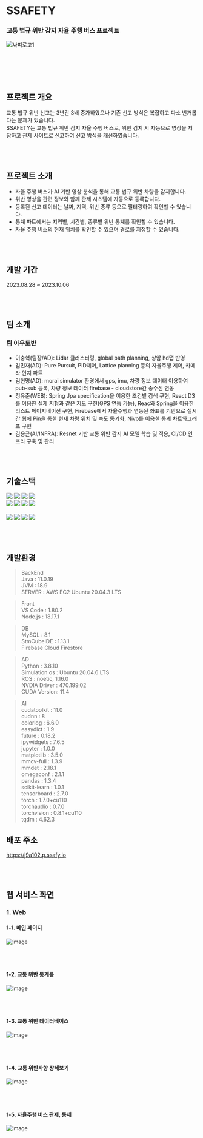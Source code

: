 # SSAFETY
### 교통 법규 위반 감지 자율 주행 버스 프로젝트

![싸피로고1](/uploads/93d86f044df33b845f2ccfb888b4ec07/싸피로고1.png)       

<br><br><br><br>

## 프로젝트 개요
교통 법규 위반 신고는 3년간 3배 증가하였으나 기존 신고 방식은 복잡하고 다소 번거롭다는 문제가 있습니다.
<br>
SSAFETY는 교통 법규 위반 감지 자율 주행 버스로, 위반 감지 시 자동으로 영상을 저장하고 관제 사이트로 신고하여 신고 방식을 개선하였습니다.
<br><br><br><br>

## 프로젝트 소개
- 자율 주행 버스가 AI 기반 영상 분석을 통해 교통 법규 위반 차량을 감지합니다.
- 위반 영상을 관련 정보와 함께 관제 시스템에 자동으로 등록합니다.
- 등록된 신고 데이터는 날짜, 지역, 위반 종류 등으로 필터링하여 확인할 수 있습니다.
- 통계 파트에서는 지역별, 시간별, 종류별 위반 통계를 확인할 수 있습니다.
- 자율 주행 버스의 현재 위치를 확인할 수 있으며 경로를 지정할 수 있습니다.
<br><br><br><br>

## 개발 기간
2023.08.28 ~ 2023.10.06
<br><br><br><br>

## 팀 소개

### 팀 아우토반
- 이충혁(팀장/AD): Lidar 클러스터링, global path planning, 상암 hd맵 반영
- 김민재(AD): Pure Pursuit, PID제어, Lattice planning 등의 자율주행 제어, 카메라 인지 파트
- 김현명(AD): morai simulator 환경에서 gps, imu, 차량 정보 데이터 이용하여 pub-sub 등록, 차량 정보 데이터 firebase - cloudstore간 송수신 연동
- 정유준(WEB): Spring Jpa specification을 이용한 조건별 검색 구현, React D3를 이용한 실제 지형과 같은 지도 구현(GPS 연동 가능), Reac와 Spring을 이용한 리스트 페이지네이션 구현, Firebase에서 자율주행과 연동된 좌표를 기반으로 실시간 웹에 Pin을 통한 현재 차량 위치 및 속도 동기화, Nivo를 이용한 통계 차트와그래프 구현
- 김용균(AI/INFRA): Resnet 기반 교통 위반 감지 AI 모델 학습 및 적용, CI/CD 인프라 구축 및 관리
<br><br><br><br>

## 기술스택
<img src="https://img.shields.io/badge/java-007396?style=for-the-badge&logo=java&logoColor=white">
<img src="https://img.shields.io/badge/springboot-6DB33F?style=for-the-badge&logo=springboot&logoColor=white">
<img src="https://img.shields.io/badge/springdatajpa-6DB33F?style=for-the-badge&logo=springboot&logoColor=white">
<img src="https://img.shields.io/badge/mysql-4479A1?style=for-the-badge&logo=mysql&logoColor=white">

<br>
<img src="https://img.shields.io/badge/javascript-F7DF1E?style=for-the-badge&logo=javascript&logoColor=black">
<img src="https://img.shields.io/badge/react-61DAFB?style=for-the-badge&logo=react&logoColor=black">
<img src="https://img.shields.io/badge/html-E34F26?style=for-the-badge&logo=html5&logoColor=white">
<img src="https://img.shields.io/badge/css-1572B6?style=for-the-badge&logo=css3&logoColor=white">
<br>
<br>
<img src="https://img.shields.io/badge/docker-2496ED?style=for-the-badge&logo=docker&logoColor=white">
<img src="https://img.shields.io/badge/jenkins-D24939?style=for-the-badge&logo=jenkins&logoColor=white">
<img src="https://img.shields.io/badge/nginx-009639?style=for-the-badge&logo=nginx&logoColor=white">
<img src="https://img.shields.io/badge/gitlab-FC6D26?style=for-the-badge&logo=gitlab&logoColor=white">
<br><br><br><br>

## 개발환경

> BackEnd       
Java : 11.0.19 <br>
JVM : 18.9 <br>
SERVER : AWS EC2 Ubuntu 20.04.3 LTS <br>

> Front     
VS Code : 1.80.2 <br>
Node.js : 18.17.1 <br>

> DB        
MySQL : 8.1 <br>
StmCubeIDE : 1.13.1 <br>
Firebase Cloud Firestore <br>

> AD        
Python : 3.8.10     
Simulation os : Ubuntu 20.04.6 LTS      
ROS : noetic, 1.16.0        
NVDIA Driver : 470.199.02       
CUDA Version: 11.4      

> AI        
cudatoolkit : 11.0      
cudnn : 8       
colorlog : 6.6.0        
easydict : 1.9      
future : 0.18.2     
ipywidgets : 7.6.5      
jupyter : 1.0.0     
matplotlib : 3.5.0      
mmcv-full : 1.3.9       
mmdet : 2.18.1      
omegaconf : 2.1.1       
pandas : 1.3.4      
scikit-learn : 1.0.1        
tensorboard : 2.7.0     
torch : 1.7.0+cu110     
torchaudio : 0.7.0      
torchvision : 0.8.1+cu110       
tqdm : 4.62.3       

## 배포 주소
https://j9a102.p.ssafy.io
<br><br><br><br>

## 웹 서비스 화면

### 1. Web

#### 1-1. 메인 페이지
![image](/uploads/b78665e83cfe618f823d201b88166692/image.png)

<br><br>

#### 1-2. 교통 위반 통계를
![image](/uploads/bbf32fe2d3778f89d9050dc214d055d9/image.png)

<br><br>

#### 1-3. 교통 위반 데이터베이스

![image](/uploads/e7460eee25cf57701b9291ffc8b8fa67/image.png)

<br><br>

#### 1-4. 교통 위반사항 상세보기
![image](/uploads/5f6df9d5eb270a5ced00198aed93d605/image.png)

<br><br>

#### 1-5. 자율주행 버스 관제, 통제

![image](/uploads/b78665e83cfe618f823d201b88166692/image.png)

<br><br>

